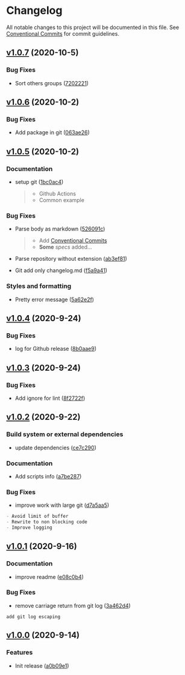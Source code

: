 # Changelog

All notable changes to this project will be documented in this file. See [Conventional Commits](https://www.conventionalcommits.org/en/v1.0.0/) for commit guidelines.

## [v1.0.7](https://github.com/askuzminov/simple-release/compare/v1.0.6...v1.0.7) (2020-10-5)

### Bug Fixes

- Sort others groups ([7202221](https://github.com/askuzminov/simple-release/commit/7202221bfb89fe92d1895e540d0eefa67773857d))

## [v1.0.6](https://github.com/askuzminov/simple-release/compare/v1.0.5...v1.0.6) (2020-10-2)

### Bug Fixes

- Add package in git ([063ae26](https://github.com/askuzminov/simple-release/commit/063ae263478846e3d1d947a9ecba0a538eac7185))

## [v1.0.5](https://github.com/askuzminov/simple-release/compare/v1.0.4...v1.0.5) (2020-10-2)

### Documentation

- setup git ([1bc0ac4](https://github.com/askuzminov/simple-release/commit/1bc0ac4276e10e7ae4399c1de1aabfe6abb79321))

  > - Github Actions
  > - Common example

### Bug Fixes

- Parse body as markdown ([526091c](https://github.com/askuzminov/simple-release/commit/526091c9aaad0b29f1fa77c8da72325832380833))

  > - Add [Conventional Commits](https://www.conventionalcommits.org/en/v1.0.0/)
  > - **Some** *specs* added...

- Parse repository without extension ([ab3ef81](https://github.com/askuzminov/simple-release/commit/ab3ef8142bb262312a7b63eecd6bf89235a05dc7))
- Git add only changelog.md ([f5a9a41](https://github.com/askuzminov/simple-release/commit/f5a9a4182d7058eee79c05f0dfc33b21434ac492))

### Styles and formatting

- Pretty error message ([5a62e2f](https://github.com/askuzminov/simple-release/commit/5a62e2ff2249377d03d22c1a9ccc596b13cbf733))

## [v1.0.4](https://github.com/askuzminov/simple-release/compare/v1.0.3...v1.0.4) (2020-9-24)

### Bug Fixes

- log for Github release ([8b0aae9](https://github.com/askuzminov/simple-release/commit/8b0aae9c2aa9191609dbbe72ce8aed548c77d415))

## [v1.0.3](https://github.com/askuzminov/simple-release/compare/v1.0.2...v1.0.3) (2020-9-24)

### Bug Fixes

- Add ignore for lint ([8f2722f](https://github.com/askuzminov/simple-release/commit/8f2722ffe6eb67e4bb3e714f4eecd79268191b46))

## [v1.0.2](https://github.com/askuzminov/simple-release/compare/v1.0.1...v1.0.2) (2020-9-22)

### Build system or external dependencies

- update dependencies ([ce7c290](https://github.com/askuzminov/simple-release/commit/ce7c290048341f91a96f7ae4e8e5139d55a72bbe))

### Documentation

- Add scripts info ([a7be287](https://github.com/askuzminov/simple-release/commit/a7be287b17722c3c8f78f719535373dfa89120fb))

### Bug Fixes

- improve work with large git ([d7a5aa5](https://github.com/askuzminov/simple-release/commit/d7a5aa5f705e1fca55234da49342f732d253cc1c))

```md
- Avoid limit of buffer
- Rewrite to non blocking code
- Improve logging

```


## [v1.0.1](https://github.com/askuzminov/simple-release/compare/v1.0.0...v1.0.1) (2020-9-16)

### Documentation

- improve readme ([e08c0b4](https://github.com/askuzminov/simple-release/commit/e08c0b490fd857a42f0d1be03945722835c98320))

### Bug Fixes

- remove carriage return from git log ([3a462d4](https://github.com/askuzminov/simple-release/commit/3a462d4ec9b08f5cddfa70cd4ef95da2a66be5a8))

```
add git log escaping

```


## [v1.0.0](https://github.com/askuzminov/simple-release/compare/202d59a9598a8395fef5acba73a87a7cf86423c5...v1.0.0) (2020-9-14)

### Features

- Init release ([a0b09e1](https://github.com/askuzminov/simple-release/commit/a0b09e1af5311f7c1e2a84d718a3982be6a70c53))
